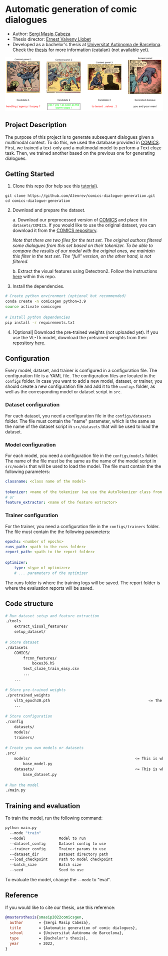 # Automatic generation of comic dialogues
* Author: [Sergi Masip Cabeza](https://sergimasip.com)
* Thesis director: [Ernest Valveny Llobet]()
* Developed as a bachelor's thesis at [Universitat Autònoma de Barcelona](https://www.uab.cat). Check the [thesis](https://sergimasip.com/thesis.pdf) for more information (catalan) (not available yet).

![teaser image](./assets/example.png)


## Project Description
The purpose of this project is to generate subsequent dialogues given a multimodal context. To do this, we used the database provided in [COMICS](https://github.com/miyyer/comics). First, we trained a text-only and a multimodal model to perform a Text cloze task. Then, we trained another based on the previous one for generating dialogues.


## Getting Started

1. Clone this repo (for help see this [tutorial](https://help.github.com/articles/cloning-a-repository/)).

```
git clone https://github.com/Atenrev/comics-dialogue-generation.git
cd comics-dialogue-generation
```

2. Download and prepare the dataset.  

    a. Download our preprocessed version of [COMICS](https://drive.google.com/drive/folders/1kvQ7mWV1IgVzoiIM0xdJhaDCFVVD60OH?usp=sharing) and place it in ```datasets/COMICS```. If you would like to use the original dataset, you can download it from the [COMICS repository](https://github.com/miyyer/comics).

    *Note that there are two files for the test set. The original authors filtered some dialogues from this set based on their tokenizer. To be able to compare the results of our model with the original ones, we maintain this filter in the test set. The "full" version, on the other hand, is not filtered.*

    b. Extract the visual features using Detectron2. Follow the instructions [here](https://github.com/Atenrev/comics-dialogue-generation/tree/master/tools/extract_visual_features) within this repo.

3. Install the dependencies.

```sh
# Create python environment (optional but recommended)
conda create -n comicsgen python=3.9
source activate comicsgen

# Install python dependencies
pip install -r requirements.txt
```

4. [Optional] Download the pre-trained weights (not uploaded yet). If you use the VL-T5 model, download the pretrained weights from their repository [here](https://github.com/j-min/VL-T5).


## Configuration

Every model, dataset, and trainer is configured in a configuration file. The configuration file is a YAML file. The configuration files are located in the ```configs``` folder. In case you want to add a new model, dataset, or trainer, you should create a new configuration file and add it to the ```configs``` folder, as well as the corresponding model or dataset script in ```src```.

### Dataset configuration
For each dataset, you need a configuration file in the ```configs/datasets``` folder. The file must contain the "name" parameter, which is the same as the name of the dataset script in ```src/datasets``` that will be used to load the dataset.

### Model configuration
For each model, you need a configuration file in the ```configs/models``` folder. The name of the file must be the same as the name of the model script in ```src/models``` that will be used to load the model. The file must contain the the following parameters:
``` YAML
classname: <class name of the model>

tokenizer: <name of the tokenizer (we use the AutoTokenizer class from HuggingFace)>
# or
feature_extractor: <name of the feature extractor>
```

### Trainer configuration
For the trainer, you need a configuration file in the ```configs/trainers``` folder. The file must contain the the following parameters:

``` YAML
epochs: <number of epochs>
runs_path: <path to the runs folder>
report_path: <path to the report folder>

optimizer:
    type: <type of optimizer>
    # ... parameters of the optimizer
```

The runs folder is where the training logs will be saved. The report folder is where the evaluation reports will be saved.


## Code structure

```sh
# Run dataset setup and feature extraction
./tools
    extract_visual_features/
    setup_dataset/

# Store dataset
./datasets
    COMICS/
        frcnn_features/
            boxes36.h5
        text_cloze_train_easy.csv
        ...
    ...

# Store pre-trained weights
./pretrained_weights
    vlt5_epoch30.pth                                            <= The VL-T5 model expects this file to be in this folder (you can change this in its config file).
    ...

# Store configuration
./config
    datasets/
    models/
    trainers/

# Create you own models or datasets
.src/
    models/                                               <= This is where you should add your own models. They should inherit from the BaseModel class. 
        base_model.py
    datasets/                                             <= This is where you should add your own datasets. They must inherit from the ```BaseDataset``` class.
        base_dataset.py

# Run the model
./main.py
```


## Training and evaluation

To train the model, run the following command:

```sh
python main.py
  --mode "train"
  --model               Model to run
  --dataset_config      Dataset config to use
  --trainer_config      Trainer params to use
  --dataset_dir         Dataset directory path
  --load_checkpoint     Path to model checkpoint
  --batch_size          Batch size
  --seed                Seed to use
```

To evaluate the model, change the ```--mode``` to "eval".


## Reference
If you would like to cite our thesis, use this reference:
```bibtex
@mastersthesis{smasip2022comicsgen,
  author       = {Sergi Masip Cabeza}, 
  title        = {Automatic generation of comic dialogues},
  school       = {Universitat Autònoma de Barcelona},
  type         = {Bachelor's thesis},
  year         = 2022,
}
```
